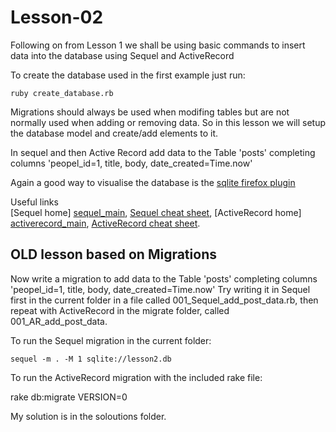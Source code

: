 Lesson-02
=========

Following on from Lesson 1 we shall be using basic commands to insert data into the database using Sequel and ActiveRecord

To create the database used in the first example just run:

    ruby create_database.rb

Migrations should always be used when modifing tables but are not normally used when adding or removing data. So in this lesson we will setup the database model and create/add elements to it.

In sequel and then Active Record add data to the Table 'posts' completing columns 'peopel_id=1, title, body, date_created=Time.now'

Again a good way to visualise the database is the [sqlite firefox plugin][ffox_plugin] 

Useful links  
[Sequel home] [sequel_main],
[Sequel cheat sheet][sequel_cheat],
[ActiveRecord home] [activerecord_main],
[ActiveRecord cheat sheet][ar_cheat].


[ffox_plugin]: https://addons.mozilla.org/en-US/firefox/addon/5817

[sequel_main]: http://sequel.rubyforge.org/
[activerecord_main]: http://api.rubyonrails.org/classes/ActiveRecord/Base.html 
[ar_cheat]: http://dizzy.co.uk/ruby_on_rails/cheatsheets/rails-migrations
[sequel_cheat]: http://cheat.errtheblog.com/s/sequel/


OLD lesson based on Migrations
------------------------------

Now write a migration to add data to the Table 'posts' completing columns 'peopel_id=1, title, body, date_created=Time.now'
Try writing it in Sequel first in the current folder in a file called 001_Sequel_add_post_data.rb, then repeat with ActiveRecord in the migrate folder, called 001_AR_add_post_data.

To run the Sequel migration in the current folder:

    sequel -m . -M 1 sqlite://lesson2.db

To run the ActiveRecord migration with the included rake file:

   rake db:migrate VERSION=0 

My solution is in the soloutions folder.
